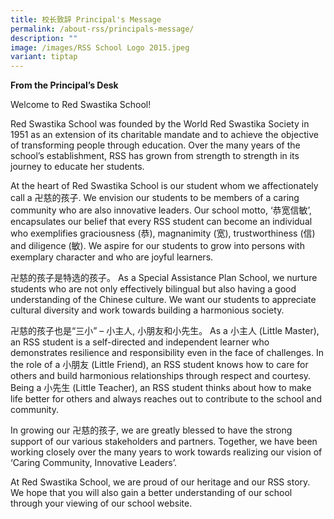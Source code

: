 ```yaml
---
title: 校长致辞 Principal's Message
permalink: /about-rss/principals-message/
description: ""
image: /images/RSS School Logo 2015.jpeg
variant: tiptap
---
```

<p><strong>From the Principal’s Desk</strong></p><p>Welcome to Red Swastika School!</p><p>Red Swastika School was founded by the World Red Swastika Society in 1951 as an extension of its charitable mandate and to achieve the objective of transforming people through education. Over the many years of the school’s establishment, RSS has grown from strength to strength in its journey to educate her students.</p><p>At the heart of Red Swastika School is our student whom we affectionately call a 卍慈的孩子. We envision our students to be members of a caring community who are also innovative leaders. Our school motto, ‘恭宽信敏’, encapsulates our belief that every RSS student can become an individual who exemplifies graciousness (恭), magnanimity (宽), trustworthiness (信) and diligence (敏). We aspire for our students to grow into persons with exemplary character and who are joyful learners.</p><p>卍慈的孩子是特选的孩子。 As a Special Assistance Plan School, we nurture students who are not only effectively bilingual but also having a good understanding of the Chinese culture. We want our students to appreciate cultural diversity and work towards building a harmonious society.</p><p>卍慈的孩子也是“三小” – 小主人, 小朋友和小先生。 As a 小主人 (Little Master), an RSS student is a self-directed and independent learner who demonstrates resilience and responsibility even in the face of challenges. In the role of a 小朋友 (Little Friend), an RSS student knows how to care for others and build harmonious relationships through respect and courtesy. Being a 小先生 (Little Teacher), an RSS student thinks about how to make life better for others and always reaches out to contribute to the school and community.</p><p>In growing our 卍慈的孩子, we are greatly blessed to have the strong support of our various stakeholders and partners. Together, we have been working closely over the many years to work towards realizing our vision of ‘Caring Community, Innovative Leaders’.</p><p>At Red Swastika School, we are proud of our heritage and our RSS story. We hope that you will also gain a better understanding of our school through your viewing of our school website.</p>